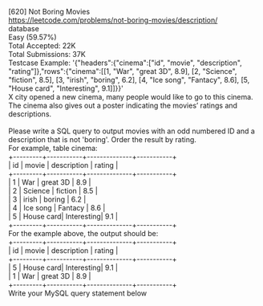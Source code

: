 [620] Not Boring Movies
<br>https://leetcode.com/problems/not-boring-movies/description/
<br>database
<br>Easy (59.57%)
<br>Total Accepted:    22K
<br>Total Submissions: 37K
<br>Testcase Example:  '{"headers":{"cinema":["id", "movie", "description", "rating"]},"rows":{"cinema":[[1, "War", "great 3D", 8.9], [2, "Science", "fiction", 8.5], [3, "irish", "boring", 6.2], [4, "Ice song", "Fantacy", 8.6], [5, "House card", "Interesting", 9.1]]}}'
<br>X city opened a new cinema, many people would like to go to this cinema.
<br>The cinema also gives out a poster indicating the movies’ ratings and
<br>descriptions. 
<br>⁠
<br>Please write a SQL query to output movies with an odd numbered ID and a
<br>description that is not 'boring'. Order the result by rating.
<br>For example, table cinema:
<br>+---------+-----------+--------------+-----------+
<br>|   id    | movie     |  description |  rating   |
<br>+---------+-----------+--------------+-----------+
<br>|   1     | War       |   great 3D   |   8.9     |
<br>|   2     | Science   |   fiction    |   8.5     |
<br>|   3     | irish     |   boring     |   6.2     |
<br>|   4     | Ice song  |   Fantacy    |   8.6     |
<br>|   5     | House card|   Interesting|   9.1     |
<br>+---------+-----------+--------------+-----------+
<br>For the example above, the output should be:
<br>+---------+-----------+--------------+-----------+
<br>|   id    | movie     |  description |  rating   |
<br>+---------+-----------+--------------+-----------+
<br>|   5     | House card|   Interesting|   9.1     |
<br>|   1     | War       |   great 3D   |   8.9     |
<br>+---------+-----------+--------------+-----------+
<br>Write your MySQL query statement below
<br>